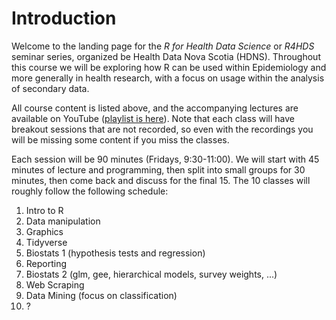 # Introduction
Welcome to the landing page for the *R for Health Data Science* or *R4HDS* seminar series, organized be Health Data Nova Scotia (HDNS).  Throughout this course we will be exploring how R can be used within Epidemiology and more generally in health research, with a focus on usage within the analysis of secondary data.

All course content is listed above, and the accompanying lectures are available on YouTube ([playlist is here](https://www.youtube.com/playlist?list=PLJO16lSgnGtgA276LxzOKIG_YXY7s4lRc)).  Note that each class will have breakout sessions that are not recorded, so even with the recordings you will be missing some content if you miss the classes.

Each session will be 90 minutes (Fridays, 9:30-11:00).  We will start with 45 minutes of lecture and programming, then split into small groups for 30 minutes, then come back and discuss for the final 15.  The 10 classes will roughly follow the following schedule:

1. Intro to R
2. Data manipulation
3. Graphics
4. Tidyverse
4. Biostats 1 (hypothesis tests and regression)
5. Reporting
6. Biostats 2 (glm, gee, hierarchical models, survey weights, ...)
7. Web Scraping
8. Data Mining (focus on classification)
9. ? 
